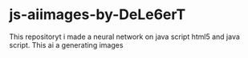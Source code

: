 # js-aiimages-by-DeLe6erT
This repositoryt i made a  neural network on java script html5 and java script. This ai a generating images
